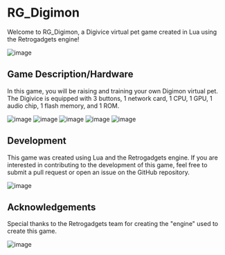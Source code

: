 # RG_Digimon

Welcome to RG_Digimon, a Digivice virtual pet game created in Lua using the Retrogadgets engine! 

![image](https://user-images.githubusercontent.com/68662335/232682871-8e7c556d-0a6b-488f-8b2b-53100b1ee99a.png)

## Game Description/Hardware

In this game, you will be raising and training your own Digimon virtual pet. The Digivice is equipped with 3 buttons, 1 network card, 1 CPU, 1 GPU, 1 audio chip, 1 flash memory, and 1 ROM.

![image](https://user-images.githubusercontent.com/68662335/232683044-422f7368-aecc-4105-9aa8-0ba79007a3a0.png) ![image](https://user-images.githubusercontent.com/68662335/232683065-1286de71-c387-40cf-8ad1-1d606bdde8e1.png) ![image](https://user-images.githubusercontent.com/68662335/232683119-6f298486-7f0c-4e14-95a3-148b06bd0561.png) ![image](https://user-images.githubusercontent.com/68662335/232683176-496f96ae-7a3e-4b3e-8b61-cc29cd62627e.png) ![image](https://user-images.githubusercontent.com/68662335/232683227-da662ed0-3550-4bf5-bf73-8237b9570c60.png)






## Development

This game was created using Lua and the Retrogadgets engine. If you are interested in contributing to the development of this game, feel free to submit a pull request or open an issue on the GitHub repository.

![image](https://user-images.githubusercontent.com/68662335/232682804-a6517b52-b982-47ac-909a-cf105f5db2e9.png)

## Acknowledgements

Special thanks to the Retrogadgets team for creating the "engine" used to create this game. 

![image](https://user-images.githubusercontent.com/68662335/232682627-d5a734bd-a290-40e6-9ece-6a9efdd77bb4.png)
